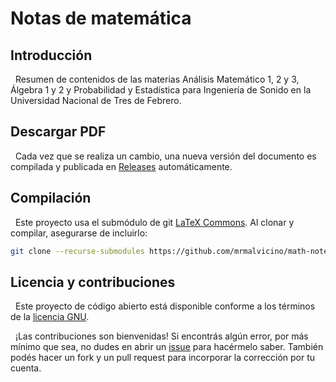 # Notas de matemática

## Introducción

&nbsp;
Resumen de contenidos de las materias Análisis Matemático 1, 2 y 3, Álgebra 1 y 2 y Probabilidad y Estadística para Ingeniería de Sonido en la Universidad Nacional de Tres de Febrero.

## Descargar PDF

&nbsp;
Cada vez que se realiza un cambio, una nueva versión del documento es compilada y publicada en [Releases](https://github.com/mrmalvicino/math-notes/releases) automáticamente.

## Compilación

&nbsp;
Este proyecto usa el submódulo de git [LaTeX Commons](https://github.com/mrmalvicino/latex-commons).
Al clonar y compilar, asegurarse de incluirlo:
```bash
git clone --recurse-submodules https://github.com/mrmalvicino/math-notes.git
```

## Licencia y contribuciones

&nbsp;
Este proyecto de código abierto está disponible conforme a los términos de la [licencia GNU](./LICENSE).

&nbsp;
¡Las contribuciones son bienvenidas!
Si encontrás algún error, por más mínimo que sea, no dudes en abrir un [issue](https://github.com/mrmalvicino/math-notes/issues/) para hacérmelo saber.
También podés hacer un fork y un pull request para incorporar la corrección por tu cuenta.